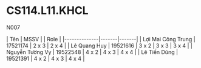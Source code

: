 # CS114.L11.KHCL
N007

| Tên | MSSV | | Role |
|--------------|-------|-------|
| Lợi Mai Công Trung | 17521174 | 2 x 3 | 2 x 4 |
| Lê Quang Huy | 19521616 | 3 x 2 | 3 x 3 | 3 x 4 |
| Nguyễn Tường Vy | 19522548 | 4 x 2 | 4 x 3 | 4 x 4 |
| Lê Tiến Dũng | 19521391 | 4 x 2 | 4 x 3 | 4 x 4 |
